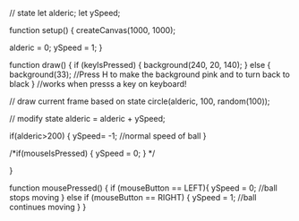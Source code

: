 // state
let alderic;
let ySpeed;

function setup() {
  createCanvas(1000, 1000);

  alderic = 0;
  ySpeed = 1;
}

function draw() {
  if (keyIsPressed)
  {
  background(240, 20, 140);
  } 
  else 
  {
  background(33); //Press H to make the background pink and to turn back to black
  } //works when presss a key on keyboard!

  // draw current frame based on state
  circle(alderic, 100, random(100));

  // modify state
  alderic = alderic + ySpeed;



  if(alderic>200)
  {
    ySpeed= -1; //normal speed of ball
  }

  /*if(mouseIsPressed)
  {
    ySpeed = 0;
  }
*/

  }

function mousePressed() {
  if (mouseButton == LEFT){
    ySpeed = 0; //ball stops moving
  }
 else if (mouseButton == RIGHT) {
      ySpeed = 1; //ball continues moving
    }
}
